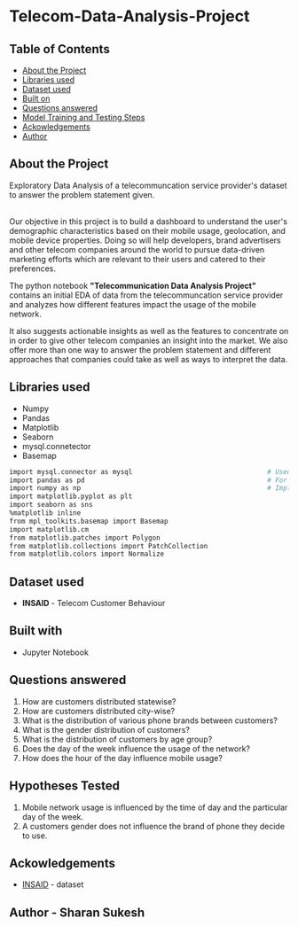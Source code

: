 # Telecom-Data-Analysis-Project

<!-- TABLE OF CONTENTS -->
## Table of Contents

* [About the Project](#about-the-project)
* [Libraries used](#libraries-used)
* [Dataset used](#dataset-used)
* [Built on](#built-on)
* [Questions answered](#questions-answered)
* [Model Training and Testing Steps](#model-training-and-testing-steps)
* [Ackowledgements](#ackowledgements)
* [Author](#author)


## About the Project 
Exploratory Data Analysis of a telecommuncation service provider's dataset to answer the problem statement given.</br></br>

Our objective in this project is to build a dashboard to understand the user's demographic characteristics based on their mobile usage, geolocation, and mobile device properties. Doing so will help developers, brand advertisers and other telecom companies around the world to pursue data-driven marketing efforts which are relevant to their users and catered to their preferences.

The python notebook __"Telecommunication Data Analysis Project"__ contains an initial EDA of data from the telecommuncation service provider and analyzes how different features impact the usage of the mobile network. 

It also suggests actionable insights as well as the features to concentrate on in order to give other telecom companies an insight into the market. We also offer more than one way to answer the problem statement and different approaches that companies could take as well as ways to interpret the data. 

## Libraries used 
* Numpy
* Pandas
* Matplotlib
* Seaborn
* mysql.connetector
* Basemap

```bash
import mysql.connector as mysql                                  # Used to pull data using sql
import pandas as pd                                              # For data manipulation and analysis
import numpy as np                                               # Implemennts milti-dimensional array and matrices operations
import matplotlib.pyplot as plt
import seaborn as sns
%matplotlib inline
from mpl_toolkits.basemap import Basemap
import matplotlib.cm
from matplotlib.patches import Polygon
from matplotlib.collections import PatchCollection
from matplotlib.colors import Normalize
```

## Dataset used 
* __INSAID__ - Telecom Customer Behaviour

## Built with
* Jupyter Notebook

## Questions answered 
1. How are customers distributed statewise?
2. How are customers distributed city-wise?
3. What is the distribution of various phone brands between customers?
4. What is the gender distribution of customers?
5. What is the distribution of customers by age group?
6. Does the day of the week influence the usage of the network?
7. How does the hour of the day influence mobile usage?

## Hypotheses Tested
1. Mobile network usage is influenced by the time of day and the particular day of the week.
2. A customers gender does not influence the brand of phone they decide to use.

## Ackowledgements
* <a href='https://www.insaid.co/'>INSAID</a> - dataset

## Author - Sharan Sukesh



